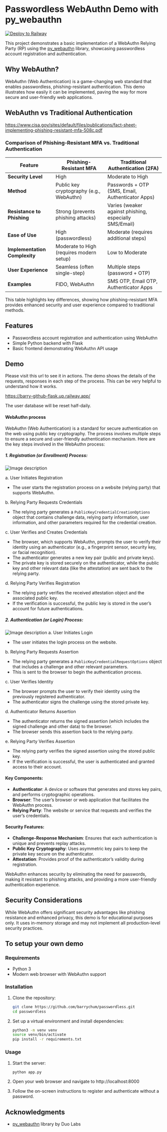 # Passwordless WebAuthn Demo with py_webauthn  
[![Deploy to Railway](https://github.com/barrychum/passwordless/actions/workflows/deploy.yml/badge.svg)](https://github.com/barrychum/passwordless/actions/workflows/deploy.yml)

This project demonstrates a basic implementation of a WebAuthn Relying Party (RP) using the [py_webauthn](https://github.com/duo-labs/py_webauthn) library, showcasing passwordless account registration and authentication.

## Why WebAuthn?

WebAuthn (Web Authentication) is a game-changing web standard that enables passwordless, phishing-resistant authentication. This demo illustrates how easily it can be implemented, paving the way for more secure and user-friendly web applications.



## WebAuthn vs Traditional Authentication

https://www.cisa.gov/sites/default/files/publications/fact-sheet-implementing-phishing-resistant-mfa-508c.pdf


### Comparison of Phishing-Resistant MFA vs. Traditional Authentication

| **Feature**                        | **Phishing-Resistant MFA**                        | **Traditional Authentication (2FA)**            |
|------------------------------------|---------------------------------------------------|-------------------------------------------------|
| **Security Level**                 | High                                              | Moderate to High                                |
| **Method**                         | Public key cryptography (e.g., WebAuthn)           | Passwords + OTP (SMS, Email, Authenticator Apps) |
| **Resistance to Phishing**         | Strong (prevents phishing attacks)                | Varies (weaker against phishing, especially SMS/Email) |
| **Ease of Use**                    | High (passwordless)                               | Moderate (requires additional steps)            |
| **Implementation Complexity**      | Moderate to High (requires modern setup)          | Low to Moderate                                 |
| **User Experience**                | Seamless (often single-step)                      | Multiple steps (password + OTP)                 |
| **Examples**                       | FIDO, WebAuthn                                     | SMS OTP, Email OTP, Authenticator Apps          |

This table highlights key differences, showing how phishing-resistant MFA provides enhanced security and user experience compared to traditional methods.


## Features

- Passwordless account registration and authentication using WebAuthn
- Simple Python backend with Flask
- Basic frontend demonstrating WebAuthn API usage

## Demo

Please visit this url to see it in actions. The demo shows the details of the requests, responses in each step of the process.  This can be very helpful to understand how it works.  

https://barry-github-flask.up.railway.app/  

The user database will be reset half-daily.  

#### WebAuthn process
WebAuthn (Web Authentication) is a standard for secure authentication on the web using public key cryptography. The process involves multiple steps to ensure a secure and user-friendly authentication mechanism. Here are the key steps involved in the WebAuthn process:

##### 1. Registration (or Enrollment) Process:
![Image description](images/registration.png)

a. User Initiates Registration
- The user starts the registration process on a website (relying party) that supports WebAuthn.

b. Relying Party Requests Credentials
- The relying party generates a `PublicKeyCredentialCreationOptions` object that contains challenge data, relying party information, user information, and other parameters required for the credential creation.

c. User Verifies and Creates Credentials
- The browser, which supports WebAuthn, prompts the user to verify their identity using an authenticator (e.g., a fingerprint sensor, security key, or facial recognition).
- The authenticator generates a new key pair (public and private keys).
- The private key is stored securely on the authenticator, while the public key and other relevant data (like the attestation) are sent back to the relying party.

d. Relying Party Verifies Registration
- The relying party verifies the received attestation object and the associated public key.
- If the verification is successful, the public key is stored in the user’s account for future authentications.

##### 2. Authentication (or Login) Process:
![Image description](images/login.png)
a. User Initiates Login
- The user initiates the login process on the website.

b. Relying Party Requests Assertion
- The relying party generates a `PublicKeyCredentialRequestOptions` object that includes a challenge and other relevant parameters.
- This is sent to the browser to begin the authentication process.

c. User Verifies Identity
- The browser prompts the user to verify their identity using the previously registered authenticator.
- The authenticator signs the challenge using the stored private key.

d. Authenticator Returns Assertion
- The authenticator returns the signed assertion (which includes the signed challenge and other data) to the browser.
- The browser sends this assertion back to the relying party.

e. Relying Party Verifies Assertion
- The relying party verifies the signed assertion using the stored public key.
- If the verification is successful, the user is authenticated and granted access to their account.

#### Key Components:
- **Authenticator**: A device or software that generates and stores key pairs, and performs cryptographic operations.
- **Browser**: The user’s browser or web application that facilitates the WebAuthn process.
- **Relying Party**: The website or service that requests and verifies the user’s credentials.

#### Security Features:
- **Challenge-Response Mechanism**: Ensures that each authentication is unique and prevents replay attacks.
- **Public Key Cryptography**: Uses asymmetric key pairs to keep the private key secure on the authenticator.
- **Attestation**: Provides proof of the authenticator’s validity during registration.

WebAuthn enhances security by eliminating the need for passwords, making it resistant to phishing attacks, and providing a more user-friendly authentication experience.


## Security Considerations

While WebAuthn offers significant security advantages like phishing resistance and enhanced privacy, this demo is for educational purposes only. It uses in-memory storage and may not implement all production-level security practices.



## To setup your own demo

### Requirements

- Python 3
- Modern web browser with WebAuthn support

### Installation

1. Clone the repository:
   ```sh
   git clone https://github.com/barrychum/passwordless.git
   cd passwordless
   ```

2. Set up a virtual environment and install dependencies:
   ```sh
   python3 -m venv venv
   source venv/bin/activate
   pip install -r requirements.txt
   ```

### Usage

1. Start the server:
   ```sh
   python app.py
   ```

2. Open your web browser and navigate to http://localhost:8000 

3. Follow the on-screen instructions to register and authenticate without a password.



## Acknowledgments

- [py_webauthn](https://github.com/duo-labs/py_webauthn) library by Duo Labs

